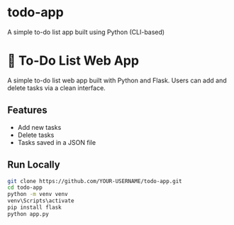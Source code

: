 # todo-app
A simple to-do list app built using Python (CLI-based)

# 📝 To-Do List Web App

A simple to-do list web app built with Python and Flask. Users can add and delete tasks via a clean interface.

## Features
- Add new tasks
- Delete tasks
- Tasks saved in a JSON file

## Run Locally

```bash
git clone https://github.com/YOUR-USERNAME/todo-app.git
cd todo-app
python -m venv venv
venv\Scripts\activate    
pip install flask
python app.py
